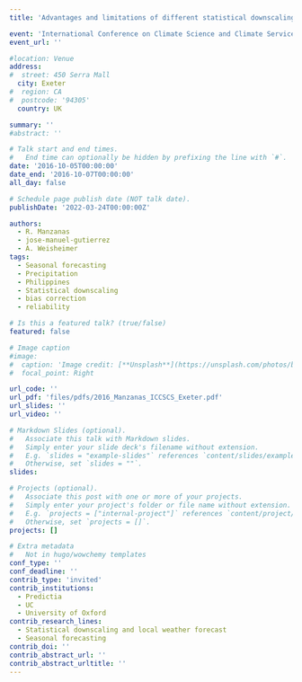 ```yaml
---
title: 'Advantages and limitations of different statistical downscaling approaches for seasonal forecasting'

event: 'International Conference on Climate Science and Climate Services'
event_url: ''

#location: Venue
address:
#  street: 450 Serra Mall
  city: Exeter
#  region: CA
#  postcode: '94305'
  country: UK

summary: ''
#abstract: ''

# Talk start and end times.
#   End time can optionally be hidden by prefixing the line with `#`.
date: '2016-10-05T00:00:00'
date_end: '2016-10-07T00:00:00'
all_day: false

# Schedule page publish date (NOT talk date).
publishDate: '2022-03-24T00:00:00Z'

authors: 
  - R. Manzanas
  - jose-manuel-gutierrez
  - A. Weisheimer
tags: 
  - Seasonal forecasting
  - Precipitation
  - Philippines
  - Statistical downscaling
  - bias correction
  - reliability

# Is this a featured talk? (true/false)
featured: false

# Image caption
#image:
#  caption: 'Image credit: [**Unsplash**](https://unsplash.com/photos/bzdhc5b3Bxs)'
#  focal_point: Right

url_code: ''
url_pdf: 'files/pdfs/2016_Manzanas_ICCSCS_Exeter.pdf'
url_slides: ''
url_video: ''

# Markdown Slides (optional).
#   Associate this talk with Markdown slides.
#   Simply enter your slide deck's filename without extension.
#   E.g. `slides = "example-slides"` references `content/slides/example-slides.md`.
#   Otherwise, set `slides = ""`.
slides:

# Projects (optional).
#   Associate this post with one or more of your projects.
#   Simply enter your project's folder or file name without extension.
#   E.g. `projects = ["internal-project"]` references `content/project/deep-learning/index.md`.
#   Otherwise, set `projects = []`.
projects: []

# Extra metadata
#   Not in hugo/wowchemy templates
conf_type: ''
conf_deadline: ''
contrib_type: 'invited'
contrib_institutions: 
  - Predictia
  - UC
  - University of Oxford
contrib_research_lines: 
  - Statistical downscaling and local weather forecast
  - Seasonal forecasting
contrib_doi: ''
contrib_abstract_url: ''
contrib_abstract_urltitle: ''
---
```



